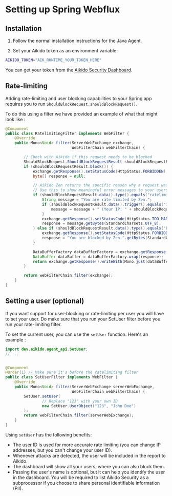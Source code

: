 # Setting up Spring Webflux

## Installation

1. Follow the normal installation instructions for the Java Agent.

2. Set your Aikido token as an environment variable:
```sh
AIKIDO_TOKEN="AIK_RUNTIME_YOUR_TOKEN_HERE"
```

You can get your token from the [Aikido Security Dashboard](https://help.aikido.dev/doc/creating-an-aikido-zen-firewall-token/doc6vRJNzC4u).

## Rate-limiting

Adding rate-limiting and user blocking capabilities to your Spring app requires you to run `ShouldBlockRequest.shouldBlockRequest()`.

To do this using a filter we have provided an example of what that might look like : 
```java
@Component
public class RatelimitingFilter implements WebFilter {
    @Override
    public Mono<Void> filter(ServerWebExchange exchange,
                             WebFilterChain webFilterChain) {

        // Check with Aikido if this request needs to be blocked
        ShouldBlockRequest.ShouldBlockRequestResult shouldBlockRequestResult = ShouldBlockRequest.shouldBlockRequest();
        if (shouldBlockRequestResult.block()) {
            exchange.getResponse().setStatusCode(HttpStatus.FORBIDDEN);
            byte[] response = null;

            // Aikido Zen returns the specific reason why a request was blocked
            // Use this to show meaningful error messages to your users
            if (shouldBlockRequestResult.data().type().equals("ratelimited")) {
                String message = "You are rate limited by Zen.";
                if (shouldBlockRequestResult.data().trigger().equals("ip")) {
                    message = message + " (Your IP: " + shouldBlockRequestResult.data().ip() + ")";
                }
                exchange.getResponse().setStatusCode(HttpStatus.TOO_MANY_REQUESTS); // 429
                response = message.getBytes(StandardCharsets.UTF_8);
            } else if (shouldBlockRequestResult.data().type().equals("blocked")) {
                exchange.getResponse().setStatusCode(HttpStatus.FORBIDDEN); // 403
                response = "You are blocked by Zen.".getBytes(StandardCharsets.UTF_8);
            }

            DataBufferFactory dataBufferFactory = exchange.getResponse().bufferFactory();
            DataBuffer dataBuffer = dataBufferFactory.wrap(response);
            return exchange.getResponse().writeWith(Mono.just(dataBuffer));
        }

        return webFilterChain.filter(exchange);
    }
}
```


## Setting a user (optional)
If you want support for user-blocking or rate-limiting per user you will have to set your user. Do make sure that you run your SetUser filter before you run your rate-limiting filter.

To set the current user, you can use the `setUser` function. Here's an example :
```java
import dev.aikido.agent_api.SetUser;
// ...


@Component
@Order(1) // Make sure it's before the ratelimiting filter
public class SetUserFilter implements WebFilter {
    @Override
    public Mono<Void> filter(ServerWebExchange serverWebExchange,
                             WebFilterChain webFilterChain) {
        SetUser.setUser(
                // Replace "123" with your own ID
                new SetUser.UserObject("123", "John Doe")
        );
        return webFilterChain.filter(serverWebExchange);
    }
}
```

Using `setUser` has the following benefits:

- The user ID is used for more accurate rate limiting (you can change IP addresses, but you can't change your user ID).
- Whenever attacks are detected, the user will be included in the report to Aikido.
- The dashboard will show all your users, where you can also block them.
- Passing the user's name is optional, but it can help you identify the user in the dashboard. You will be required to list Aikido Security as a subprocessor if you choose to share personal identifiable information (PII).
